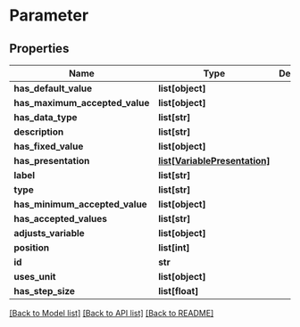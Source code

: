 # Parameter

## Properties
Name | Type | Description | Notes
------------ | ------------- | ------------- | -------------
**has_default_value** | **list[object]** |  | [optional] 
**has_maximum_accepted_value** | **list[object]** |  | [optional] 
**has_data_type** | **list[str]** |  | [optional] 
**description** | **list[str]** |  | [optional] 
**has_fixed_value** | **list[object]** |  | [optional] 
**has_presentation** | [**list[VariablePresentation]**](VariablePresentation.md) |  | [optional] 
**label** | **list[str]** |  | [optional] 
**type** | **list[str]** |  | [optional] 
**has_minimum_accepted_value** | **list[object]** |  | [optional] 
**has_accepted_values** | **list[str]** |  | [optional] 
**adjusts_variable** | **list[object]** |  | [optional] 
**position** | **list[int]** |  | [optional] 
**id** | **str** |  | [optional] 
**uses_unit** | **list[object]** |  | [optional] 
**has_step_size** | **list[float]** |  | [optional] 

[[Back to Model list]](../#documentation-for-models) [[Back to API list]](../#documentation-for-api-endpoints) [[Back to README]](../)


